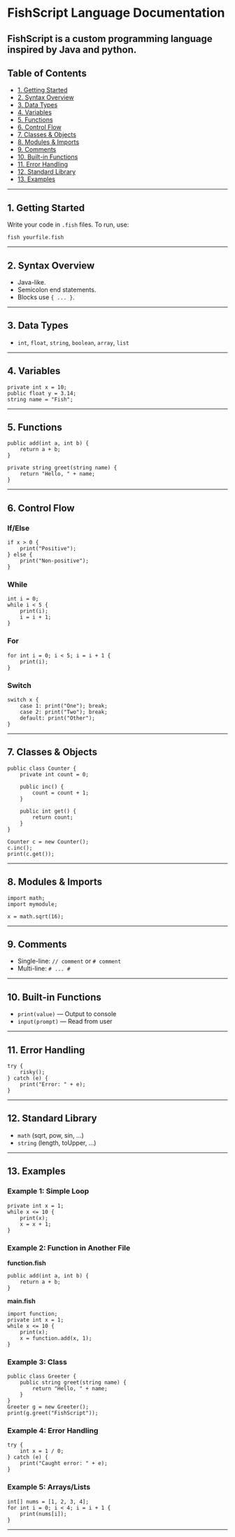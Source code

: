 # FishScript Language Documentation

FishScript is a custom programming language inspired by Java and python.
---

## Table of Contents
- [1. Getting Started](#getting-started)
- [2. Syntax Overview](#syntax-overview)
- [3. Data Types](#data-types)
- [4. Variables](#variables)
- [5. Functions](#functions)
- [6. Control Flow](#control-flow)
- [7. Classes & Objects](#classes--objects)
- [8. Modules & Imports](#modules--imports)
- [9. Comments](#comments)
- [10. Built-in Functions](#built-in-functions)
- [11. Error Handling](#error-handling)
- [12. Standard Library](#standard-library)
- [13. Examples](#examples)

---

## 1. Getting Started
Write your code in `.fish` files. To run, use:
```
fish yourfile.fish
```

---

## 2. Syntax Overview
- Java-like.
- Semicolon end statements.
- Blocks use `{ ... }`.

---

## 3. Data Types
- `int`, `float`, `string`, `boolean`, `array`, `list`

---

## 4. Variables
```fishscript
private int x = 10;
public float y = 3.14;
string name = "Fish";
```

---

## 5. Functions
```fishscript
public add(int a, int b) {
    return a + b;
}

private string greet(string name) {
    return "Hello, " + name;
}
```

---

## 6. Control Flow
### If/Else
```fishscript
if x > 0 {
    print("Positive");
} else {
    print("Non-positive");
}
```

### While
```fishscript
int i = 0;
while i < 5 {
    print(i);
    i = i + 1;
}
```

### For
```fishscript
for int i = 0; i < 5; i = i + 1 {
    print(i);
}
```

### Switch
```fishscript
switch x {
    case 1: print("One"); break;
    case 2: print("Two"); break;
    default: print("Other");
}
```

---

## 7. Classes & Objects
```fishscript
public class Counter {
    private int count = 0;
    
    public inc() {
        count = count + 1;
    }
    
    public int get() {
        return count;
    }
}

Counter c = new Counter();
c.inc();
print(c.get());
```

---

## 8. Modules & Imports
```fishscript
import math;
import mymodule;

x = math.sqrt(16);
```

---

## 9. Comments
- Single-line: `// comment` or `# comment`
- Multi-line: `# ... #`

---

## 10. Built-in Functions
- `print(value)` — Output to console
- `input(prompt)` — Read from user

---

## 11. Error Handling
```fishscript
try {
    risky();
} catch (e) {
    print("Error: " + e);
}
```

---

## 12. Standard Library
- `math` (sqrt, pow, sin, ...)
- `string` (length, toUpper, ...)

---

## 13. Examples

### Example 1: Simple Loop
```fishscript
private int x = 1;
while x <= 10 {
    print(x);
    x = x + 1;
}
```

### Example 2: Function in Another File
**function.fish**
```fishscript
public add(int a, int b) {
    return a + b;
}
```
**main.fish**
```fishscript
import function;
private int x = 1;
while x <= 10 {
    print(x);
    x = function.add(x, 1);
}
```

### Example 3: Class
```fishscript
public class Greeter {
    public string greet(string name) {
        return "Hello, " + name;
    }
}
Greeter g = new Greeter();
print(g.greet("FishScript"));
```

### Example 4: Error Handling
```fishscript
try {
    int x = 1 / 0;
} catch (e) {
    print("Caught error: " + e);
}
```

### Example 5: Arrays/Lists
```fishscript
int[] nums = [1, 2, 3, 4];
for int i = 0; i < 4; i = i + 1 {
    print(nums[i]);
}
```

---